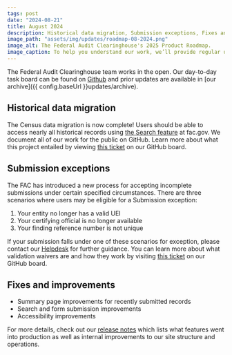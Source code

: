 ```yaml
---
tags: post 
date: "2024-08-21"
title: August 2024
description: Historical data migration, Submission exceptions, Fixes and improvements
image_path: "assets/img/updates/roadmap-08-2024.png"
image_alt: The Federal Audit Clearinghouse's 2025 Product Roadmap.
image_caption: To help you understand our work, we’ll provide regular updates on the work we’re doing and what’s next. 
---
```

The Federal Audit Clearinghouse team works in the open. Our day-to-day task board can be found on [Github](https://github.com/orgs/GSA-TTS/projects/11/views/2) and prior updates are available in [our archive]({{ config.baseUrl }}updates/archive).

## Historical data migration
The Census data migration is now complete\! Users should be able to access nearly all historical records using [the Search feature](https://app.fac.gov/dissemination/search/) at fac.gov. We document all of our work for the public on GitHub. Learn more about what this project entailed by viewing [this ticket](https://github.com/GSA-TTS/FAC/issues/3364) on our GitHub board.

## Submission exceptions
The FAC has introduced a new process for accepting incomplete submissions under certain specified circumstances. There are three scenarios where users may be eligible for a Submission exception:

1. Your entity no longer has a valid UEI  
2. Your certifying official is no longer available  
3. Your finding reference number is not unique

If your submission falls under one of these scenarios for exception, please contact our [Helpdesk](https://support.fac.gov/hc/en-us) for further guidance. You can learn more about what validation waivers are and how they work by visiting [this ticket](https://github.com/GSA-TTS/FAC/blob/main/docs/architecture/decisions/0037-validation-waivers.md) on our GitHub board. 

## Fixes and improvements

* Summary page improvements for recently submitted records  
* Search and form submission improvements  
* Accessibility improvements

For more details, check out our [release notes](https://github.com/GSA-TTS/FAC/releases) which lists what features went into production as well as internal improvements to our site structure and operations.
